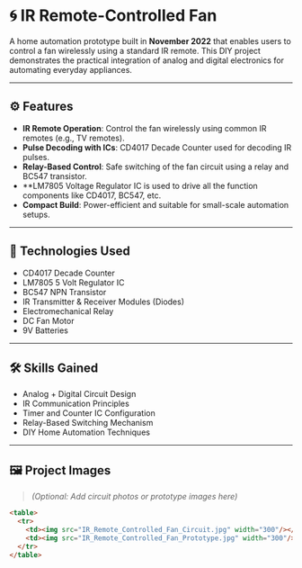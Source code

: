 # 🌀 IR Remote-Controlled Fan

A home automation prototype built in **November 2022** that enables users to control a fan wirelessly using a standard IR remote. This DIY project demonstrates the practical integration of analog and digital electronics for automating everyday appliances.

---

## ⚙️ Features

- **IR Remote Operation**: Control the fan wirelessly using common IR remotes (e.g., TV remotes).
- **Pulse Decoding with ICs**: CD4017 Decade Counter used for decoding IR pulses.
- **Relay-Based Control**: Safe switching of the fan circuit using a relay and BC547 transistor.
- **LM7805 Voltage Regulator IC is used to drive all the function components like CD4017, BC547, etc.
- **Compact Build**: Power-efficient and suitable for small-scale automation setups.

---

## 🔩 Technologies Used

- CD4017 Decade Counter
- LM7805 5 Volt Regulator IC
- BC547 NPN Transistor
- IR Transmitter & Receiver Modules (Diodes)
- Electromechanical Relay
- DC Fan Motor
- 9V Batteries 

---

## 🛠️ Skills Gained

- Analog + Digital Circuit Design
- IR Communication Principles
- Timer and Counter IC Configuration
- Relay-Based Switching Mechanism
- DIY Home Automation Techniques

---

## 🖼️ Project Images

> *(Optional: Add circuit photos or prototype images here)*

```html
<table>
  <tr>
    <td><img src="IR_Remote_Controlled_Fan_Circuit.jpg" width="300"/></td>
    <td><img src="IR_Remote_Controlled_Fan_Prototype.jpg" width="300"/></td>
  </tr>
</table>
